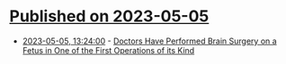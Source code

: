 # [Published on 2023-05-05](index.md)

* [2023-05-05, 13:24:00](https://soylentnews.org/article.pl?sid=23/05/04/1524258&from=rss) - [Doctors Have Performed Brain Surgery on a Fetus in One of the First Operations of its Kind](https://soylentnews.org/article.pl?sid=23/05/04/1524258&from=rss)
